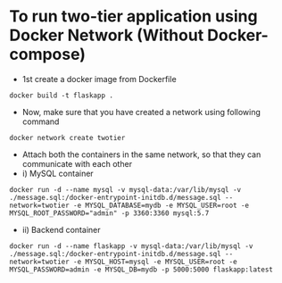 # To run two-tier application using Docker Network (Without Docker-compose)

- 1st create a docker image from Dockerfile
```
docker build -t flaskapp .
```
- Now, make sure that you have created a network using following command
```
docker network create twotier
```
- Attach both the containers in the same network, so that they can communicate with each other
- i) MySQL container
```
docker run -d --name mysql -v mysql-data:/var/lib/mysql -v ./message.sql:/docker-entrypoint-initdb.d/message.sql --network=twotier -e MYSQL_DATABASE=mydb -e MYSQL_USER=root -e MYSQL_ROOT_PASSWORD="admin" -p 3360:3360 mysql:5.7
```
- ii) Backend container
```
docker run -d --name flaskapp -v mysql-data:/var/lib/mysql -v ./message.sql:/docker-entrypoint-initdb.d/message.sql --network=twotier -e MYSQL_HOST=mysql -e MYSQL_USER=root -e MYSQL_PASSWORD=admin -e MYSQL_DB=mydb -p 5000:5000 flaskapp:latest
```

